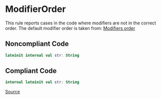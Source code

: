 # ModifierOrder

This rule reports cases in the code where modifiers are not in the correct order. The default modifier order is
taken from: [Modifiers order](https://kotlinlang.org/docs/coding-conventions.html#modifiers-order)

## Noncompliant Code

```kotlin
lateinit internal val str: String
```
## Compliant Code

```kotlin
internal lateinit val str: String
```

[Source](https://detekt.dev/docs/rules/style#modifierorder)
